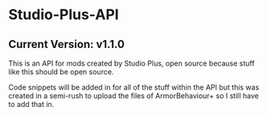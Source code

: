 # Studio-Plus-API
## Current Version: v1.1.0
This is an API for mods created by Studio Plus, open source because stuff like this should be open source.

Code snippets will be added in for all of the stuff within the API but this was created in a semi-rush to upload the files of ArmorBehaviour+ so I still have to add that in.
